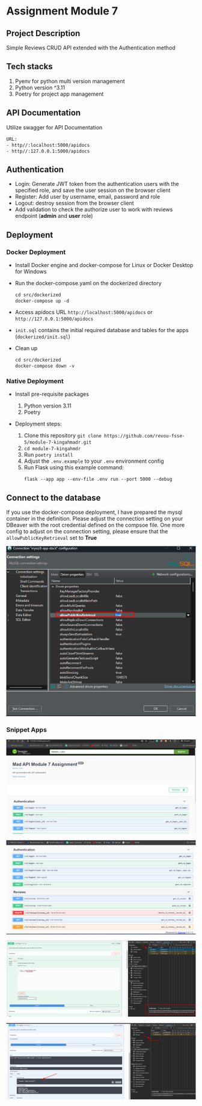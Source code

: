 # Assignment Module 7

## Project Description

Simple Reviews CRUD API extended with the Authentication method

## Tech stacks

1. Pyenv for python multi version management
2. Python version ^3.11
3. Poetry for project app management

## API Documentation
Utilize swagger for API Documentation
```
URL: 
- http//:localhost:5000/apidocs
- http//:127.0.0.1:5000/apidocs
```

## Authentication
- Login: Generate JWT token from the authentication users with the specified role, and save the user session on the browser client
- Register: Add user by username, email, password and role
- Logout: destroy session from the browser client
- Add validation to check the authorize user to work with reviews endpoint (**admin** and **user** role)

## Deployment
### Docker Deployment
- Install Docker engine and docker-compose for Linux or Docker Desktop for Windows
- Run the docker-compose.yaml on the dockerized directory

    ```
    cd src/dockerized
    docker-compose up -d
    ```
- Access apidocs URL `http://localhost:5000/apidocs` or `http://127.0.0.1:5000/apidocs`

- `init.sql` contains the initial required database and tables for the apps (`dockerized/init.sql`)
- Clean up
    ```
    cd src/dockerized
    docker-compose down -v
    ```

### Native Deployment
- Install pre-requisite packages
    1. Python version 3.11
    2. Poetry

- Deployment steps:
    1. Clone this repository `git clone https://github.com/revou-fsse-5/module-7-kingahmadr.git`
    2. `cd module-7-kingahmdr`
    3. Run `poetry install`
    4. Adjust the `.env.example` to your `.env` environment config
    5. Run Flask using this example command:
        ```
        flask --app app --env-file .env run --port 5000 --debug
        ```

## Connect to the database
If you use the docker-compose deployment, I have prepared the mysql container in the definition.
Please adjust the connection setting on your DBeaver with the root credential defined on the compsoe file.
One more config to adjust on the connection setting, please ensure that the `allowPublicKeyRetrieval` set to **True**

![Dbeaver connection config](ReadMe-img/dbeaver-config.png)


### Snippet Apps

![swagger1](ReadMe-img/swagger-module7-assignment.png)

![swagger2](ReadMe-img/swagger2-module7-assignment.png)

![swagger3](ReadMe-img/swagger3-module7-assignment.png)

![swagger4](ReadMe-img/swagger4-module7-assignment.png)













